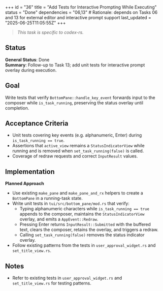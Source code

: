 +++
id = "36"
title = "Add Tests for Interactive Prompting While Executing"
status = "Done"
dependencies = "06,13" # Rationale: depends on Tasks 06 and 13 for external editor and interactive prompt support
last_updated = "2025-06-25T11:05:55Z"
+++

> *This task is specific to codex-rs.*

## Status

**General Status**: Done  
**Summary**: Follow-up to Task 13; add unit tests for interactive prompt overlay during execution.

## Goal

Write tests that verify `BottomPane::handle_key_event` forwards input to the composer while `is_task_running`, preserving the status overlay until completion.

## Acceptance Criteria

- Unit tests covering key events (e.g. alphanumeric, Enter) during `is_task_running == true`.
- Assertions that `active_view` remains a `StatusIndicatorView` while running and is removed when `set_task_running(false)` is called.
- Coverage of redraw requests and correct `InputResult` values.

## Implementation

**Planned Approach**

- Use existing `make_pane` and `make_pane_and_rx` helpers to create a `BottomPane` in a running-task state.
- Write unit tests in `tui/src/bottom_pane/mod.rs` that verify:
  - Typing alphanumeric characters while `is_task_running == true` appends to the composer, maintains the `StatusIndicatorView` overlay, and emits a `AppEvent::Redraw`.
  - Pressing Enter returns `InputResult::Submitted` with the buffered text, clears the composer, retains the overlay, and triggers a redraw.
  - Calling `set_task_running(false)` removes the status indicator overlay.
- Follow existing patterns from the tests in `user_approval_widget.rs` and `set_title_view.rs`.

## Notes

- Refer to existing tests in `user_approval_widget.rs` and `set_title_view.rs` for testing patterns.
